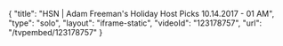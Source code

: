 {
    "title": "HSN | Adam Freeman's Holiday Host Picks 10.14.2017 - 01 AM",
    "type": "solo",
    "layout": "iframe-static",
    "videoId": "123178757",
    "url": "\/tvpembed\/123178757"
}
